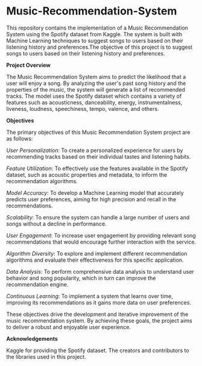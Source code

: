 # Music-Recommendation-System

This repository contains the implementation of a Music Recommendation System using the Spotify dataset from Kaggle. The system is built with Machine Learning techniques to suggest songs to users based on their listening history and preferences.The objective of this project is to suggest songs to users based on their listening history and preferences.

**Project Overview**

The Music Recommendation System aims to predict the likelihood that a user will enjoy a song. By analyzing the user's past song history and the properties of the music, the system will generate a list of recommended tracks. The model uses the Spotify dataset which contains a variety of features such as acousticness, danceability, energy, instrumentalness, liveness, loudness, speechiness, tempo, valence, and others.

**Objectives**

The primary objectives of this Music Recommendation System project are as follows:

*User Personalization*: To create a personalized experience for users by recommending tracks based on their individual tastes and listening habits.

*Feature Utilization*: To effectively use the features available in the Spotify dataset, such as acoustic properties and metadata, to inform the recommendation algorithms.

*Model Accuracy*: To develop a Machine Learning model that accurately predicts user preferences, aiming for high precision and recall in the recommendations.

*Scalability*: To ensure the system can handle a large number of users and songs without a decline in performance.

*User Engagement*: To increase user engagement by providing relevant song recommendations that would encourage further interaction with the service.

*Algorithm Diversity*: To explore and implement different recommendation algorithms and evaluate their effectiveness for this specific application.

*Data Analysis*: To perform comprehensive data analysis to understand user behavior and song popularity, which in turn can improve the recommendation engine.

*Continuous Learning*: To implement a system that learns over time, improving its recommendations as it gains more data on user preferences.

These objectives drive the development and iterative improvement of the music recommendation system. By achieving these goals, the project aims to deliver a robust and enjoyable user experience.

**Acknowledgements**

Kaggle for providing the Spotify dataset. The creators and contributors to the libraries used in this project. 
